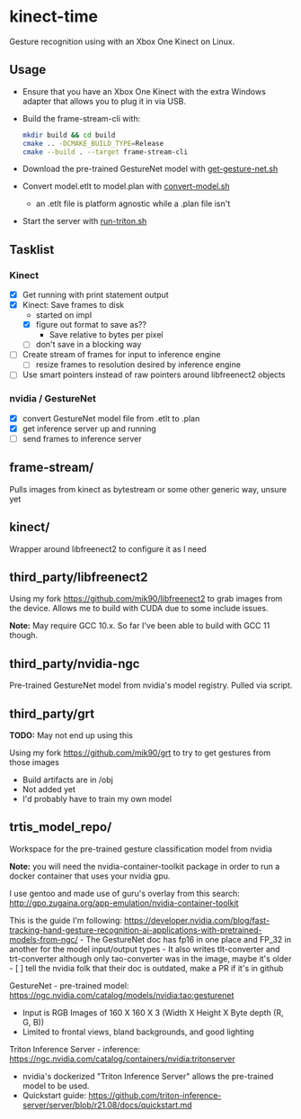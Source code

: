 # kinect-time

Gesture recognition using with an Xbox One Kinect on Linux.

## Usage

- Ensure that you have an Xbox One Kinect with the extra Windows adapter that allows you to plug it in via USB.
- Build the frame-stream-cli with:

    ```bash
    mkdir build && cd build
    cmake .. -DCMAKE_BUILD_TYPE=Release
    cmake --build . --target frame-stream-cli
    ```

- Download the pre-trained GestureNet model with [get-gesture-net.sh](get-gesture-net.sh)
- Convert model.etlt to model.plan with [convert-model.sh](convert-model.sh)
  - an .etlt file is platform agnostic while a .plan file isn't
- Start the server with [run-triton.sh](run-triton.sh)

## Tasklist

### Kinect

- [x] Get running with print statement output
- [x] Kinect: Save frames to disk
  - started on impl
  - [x] figure out format to save as??
    - Save relative to bytes per pixel
  - [ ] don't save in a blocking way
- [ ] Create stream of frames for input to inference engine
  - [ ] resize frames to resolution desired by inference engine
- [ ] Use smart pointers instead of raw pointers around libfreenect2 objects

### nvidia / GestureNet

- [x] convert GestureNet model file from .etlt to .plan
- [x] get inference server up and running
- [ ] send frames to inference server

## frame-stream/

Pulls images from kinect as bytestream or some other generic way, unsure yet

## kinect/

Wrapper around libfreenect2 to configure it as I need

## third_party/libfreenect2

Using my fork <https://github.com/mik90/libfreenect2> to grab images from the device. Allows me to build with CUDA due to some include issues.

**Note:** May require GCC 10.x. So far I've been able to build with GCC 11 though.

## third_party/nvidia-ngc

Pre-trained GestureNet model from nvidia's model registry. Pulled via script.

## third_party/grt

**TODO:** May not end up using this

Using my fork <https://github.com/mik90/grt> to try to get gestures from those images

- Build artifacts are in /obj
- Not added yet
- I'd probably have to train my own model

## trtis_model_repo/

Workspace for the pre-trained gesture classification model from nvidia

**Note:** you will need the nvidia-container-toolkit package in order to run a docker container that uses your nvidia gpu.

I use gentoo and made use of guru's overlay from this search: <http://gpo.zugaina.org/app-emulation/nvidia-container-toolkit>

This is the guide I'm following: <https://developer.nvidia.com/blog/fast-tracking-hand-gesture-recognition-ai-applications-with-pretrained-models-from-ngc/>
    - The GestureNet doc has fp16 in one place and FP_32 in another for the model input/output types
    - It also writes tlt-converter and trt-converter although only tao-converter was in the image, maybe it's older
    - [ ] tell the nvidia folk that their doc is outdated, make a PR if it's in github

GestureNet - pre-trained model: <https://ngc.nvidia.com/catalog/models/nvidia:tao:gesturenet>

- Input is RGB Images of 160 X 160 X 3 (Width X Height X Byte depth (R, G, B))
- Limited to frontal views, bland backgrounds, and good lighting

Triton Inference Server - inference: <https://ngc.nvidia.com/catalog/containers/nvidia:tritonserver>

- nvidia's dockerized "Triton Inference Server" allows the pre-trained model to be used.
- Quickstart guide: <https://github.com/triton-inference-server/server/blob/r21.08/docs/quickstart.md>

